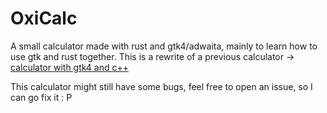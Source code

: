 # OxiCalc

A small calculator made with rust and gtk4/adwaita, mainly to learn how to use gtk and rust together.
This is a rewrite of a previous calculator -> [calculator with gtk4 and c++](https://github.com/DashieTM/calculator)

This calculator might still have some bugs, feel free to open an issue, so I can go fix it : P

